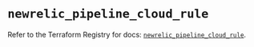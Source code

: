 # `newrelic_pipeline_cloud_rule`

Refer to the Terraform Registry for docs: [`newrelic_pipeline_cloud_rule`](https://registry.terraform.io/providers/newrelic/newrelic/3.68.0/docs/resources/pipeline_cloud_rule).
